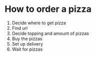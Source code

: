 # How to order a pizza

1. Decide where to get pizza
2. Find url
3. Decide topping and amount of pizzas
4. Buy the pizzas
5. Set up delivery
6. Wait for pizzas